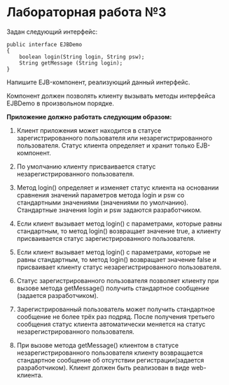 # Лабораторная работа №3

Задан следующий интерфейс:
```
public interface EJBDemo
{
    boolean login(String login, String psw);
    String getMessage (String login);
}
```

Напишите EJB-компонент, реализующий данный интерфейс. 

Компонент должен позволять клиенту вызывать методы интерфейса EJBDemo в произвольном порядке. 

**Приложение должно работать следующим образом:**

1. Клиент приложения может находится в статусе зарегистрированного пользователя или незарегистрированного пользователя. Статус клиента определяет и хранит только EJB-компонент.

2. По умолчанию клиенту присваивается статус незарегистрированного пользователя.

3. Метод login() определяет и изменяет статус клиента на основании сравнения значений параметров метода login и psw со  стандартными значениями (значениями по умолчанию). Стандартные значения login и psw задаются разработчиком.

4. Если клиент вызывает метод login() с параметрами, которые равны стандартным, то метод login() возвращает значение true, а клиенту присваивается статус зарегистрированного пользователя.

5.	Если клиент вызывает метод login() с параметрами, которые не равны стандартным, то метод login() возвращает значение false и присваивает клиенту статус незарегистрированного пользователя.

6.	Статус зарегистрированного пользователя позволяет клиенту при вызове метода getMessage() получить стандартное сообщение (задается разработчиком).

7.	Зарегистрированный пользователь может получить стандартное сообщение не более трёх раз подряд. После получения третьего сообщения статус клиента автоматически меняется на статус незарегистрированного пользователя.

8.	При вызове метода getMessage() клиентом в статусе незарегистрированного пользователя клиенту возвращается  стандартное сообщение об отсутствии регистрации(задается разработчиком).
Клиент должен быть реализован в виде web-клиента.
